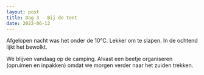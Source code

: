 ```yaml
---
layout: post
title: Dag 3 - Bij de tent
date: 2022-06-12
---
```

Afgelopen nacht was het onder de 10°C. Lekker om te slapen. In de ochtend lijkt het bewolkt.  

We blijven vandaag op de camping. Alvast een beetje organiseren (opruimen en inpakken) omdat we morgen verder naar het zuiden trekken.
